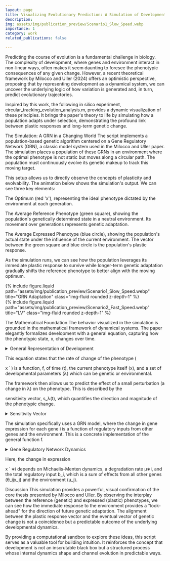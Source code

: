 ```yaml
---
layout: page
title: Visualizing Evolutionary Prediction: A Simulation of Developmental Dynamics
description:
img: assets/img/publication_preview/Scenario1_Slow_Speed.webp
importance: 1
category: work
related_publications: false

---
```


Predicting the course of evolution is a fundamental challenge in biology. The complexity of development, where genes and environment interact in non-linear ways, often makes it seem daunting to foresee the phenotypic consequences of any given change. However, a recent theoretical framework by Milocco and Uller (2024) offers an optimistic perspective, proposing that by representing development as a dynamical system, we can uncover the underlying logic of how variation is generated and, in turn, predict evolutionary trajectories.


Inspired by this work, the following in silico experiment, circular_tracking_evolution_analysis.m, provides a dynamic visualization of these principles. It brings the paper's theory to life by simulating how a population adapts under selection, demonstrating the profound link between plastic responses and long-term genetic change.

The Simulation: A GRN in a Changing World
The script implements a population-based genetic algorithm centered on a Gene Regulatory Network (GRN), a classic model system used in the Milocco and Uller paper. The simulation places a population of these GRNs in an environment where the optimal phenotype is not static but moves along a circular path. The population must continuously evolve its genetic makeup to track this moving target.


This setup allows us to directly observe the concepts of plasticity and evolvability. The animation below shows the simulation's output. We can see three key elements:

The Optimum (red 'x'), representing the ideal phenotype dictated by the environment at each generation.

The Average Reference Phenotype (green square), showing the population's genetically determined state in a neutral environment. Its movement over generations represents genetic adaptation.

The Average Expressed Phenotype (blue circle), showing the population's actual state under the influence of the current environment. The vector between the green square and blue circle is the population's plastic response.

As the simulation runs, we can see how the population leverages its immediate plastic response to survive while longer-term genetic adaptation gradually shifts the reference phenotype to better align with the moving optimum.

<div class="row">
<div class="col-sm mt-3 mt-md-0">
{% include figure.liquid path="assets/img/publication_preview/Scenario1_Slow_Speed.webp" title="GRN Adaptation" class="img-fluid rounded z-depth-1" %}
</div>
</div>
<div class="">
</div>

<div class="row">
    <div class="col-sm mt-3 mt-md-0">
    {% include figure.liquid path="assets/img/publication_preview/Scenario2_Fast_Speed.webp" title="LV" class="img-fluid rounded z-depth-1" %}
    </div>
</div>
<div class="">
</div>

The Mathematical Foundation
The behavior visualized in the simulation is grounded in the mathematical framework of dynamical systems. The paper elegantly formalizes development with a general equation, capturing how the phenotypic state, x, changes over time.

<details>
 <summary>General Representation of Development</summary>
 $$
\dot{x}=f(t,x,\lambda), x(t_{0})=x_{0}
 $$
</details>

This equation states that the rate of change of the phenotype (

x
˙
 ) is a function, f, of time (t), the current phenotype itself (x), and a set of developmental parameters (λ) which can be genetic or environmental.




The framework then allows us to predict the effect of a small perturbation (a change in λ) on the phenotype. This is described by the 

sensitivity vector, s_λ(t), which quantifies the direction and magnitude of the phenotypic change.

<details>
 <summary>Sensitivity Vector</summary>
 $$
s_{\lambda}(t)=\frac{\partial x(t,\lambda)}{\partial\lambda}|_{\lambda=\lambda^{*}}
 $$
</details>

The simulation specifically uses a GRN model, where the change in gene expression for each gene i is a function of regulatory inputs from other genes and the environment. This is a concrete implementation of the general function f.

<details>
 <summary>Gene Regulatory Network Dynamics</summary>
 $$
\dot{x}{i}=\frac{r(b{i})}{K_{i}+r(b_{i})}-\mu_{i}x_{i}; b_{i}=\sum_{j=1}^{n}\theta_{j}x_{j}+u_{j}
 $$
</details>

Here, the change in expression 

x
˙
 ∗i depends on Michaelis-Menten dynamics, a degradation rate μ∗i, and the total regulatory input b_i, which is a sum of effects from all other genes (θ_ijx_j) and the environment (u_j).


Discussion
This simulation provides a powerful, visual confirmation of the core thesis presented by Milocco and Uller. By observing the interplay between the reference (genetic) and expressed (plastic) phenotypes, we can see how the immediate response to the environment provides a "look-ahead" for the direction of future genetic adaptation. The alignment between the plastic response vector and the eventual vector of genetic change is not a coincidence but a predictable outcome of the underlying developmental dynamics.


By providing a computational sandbox to explore these ideas, this script serves as a valuable tool for building intuition. It reinforces the concept that development is not an inscrutable black box but a structured process whose internal dynamics shape and channel evolution in predictable ways.